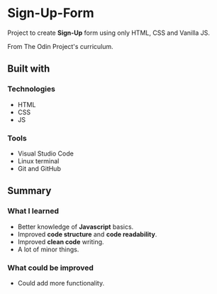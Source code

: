 # Sign-Up-Form

Project to create **Sign-Up** form using only HTML, CSS and Vanilla JS.

From The Odin Project's curriculum.

## Built with

### Technologies

* HTML
* CSS
* JS

### Tools

* Visual Studio Code
* Linux terminal
* Git and GitHub
## Summary
### What I learned

* Better knowledge of **Javascript** basics.
* Improved **code structure** and **code readability**.
* Improved **clean code** writing.
* A lot of minor things.

### What could be improved

* Could add more functionality.